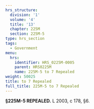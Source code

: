 ```yaml
---
hrs_structure:
  division: '1'
  volume: '4'
  title: '13'
  chapter: 225M
  section: 225M-5
type: hrs_section
tags:
  - Government
menu:
  hrs:
    identifier: HRS_0225M-0005
    parent: HRS0225M
    name: 225M-5 to 7 Repealed
weight: 50025
title: to 7 Repealed
full_title: 225M-5 to 7 Repealed
---
```

**§225M-5 REPEALED.** L 2003, c 178, §6.